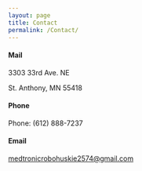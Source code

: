 ```yaml
---
layout: page
title: Contact
permalink: /Contact/
---
```


#### Mail
3303 33rd Ave. NE

St. Anthony, MN 55418

#### Phone

Phone: (612) 888-7237

#### Email

<medtronicrobohuskie2574@gmail.com>
